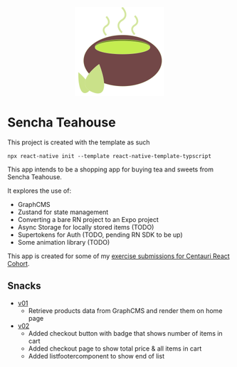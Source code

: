 <div align='center'>
  <img width='200' src='./logo.png' />
</div>

# Sencha Teahouse

This project is created with the template as such
```
npx react-native init --template react-native-template-typscript
```

This app intends to be a shopping app for buying tea and sweets from Sencha Teahouse. 

It explores the use of: 
- GraphCMS
- Zustand for state management
- Converting a bare RN project to an Expo project
- Async Storage for locally stored items (TODO)
- Supertokens for Auth (TODO, pending RN SDK to be up)
- Some animation library (TODO)

This app is created for some of my [exercise submissions for Centauri React Cohort](https://github.com/lyqht/centauri-react-native).
## Snacks

- [v01](https://snack.expo.dev/@lyqht/sencha-teahouse-v01)
  - Retrieve products data from GraphCMS and render them on home page
- [v02](https://snack.expo.dev/@lyqht/sencha-teahouse-v2)
  -  Added checkout button with badge that shows number of items in cart
  -  Added checkout page to show total price & all items in cart
  -  Added listfootercomponent to show end of list